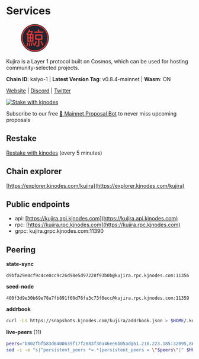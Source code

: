 # Services

<figure><img src="https://raw.githubusercontent.com/kj89/cosmos-images/main/logos/kujira.png" alt=""><figcaption></figcaption></figure>

Kujira is a Layer 1 protocol built on Cosmos, which can be used for  hosting community-selected projects.

**Chain ID**: kaiyo-1 | **Latest Version Tag**: v0.8.4-mainnet | **Wasm**: ON

[Website](https://kujira.app) | [Discord](https://discord.gg/teamkujira) | [Twitter](https://twitter.com/TeamKujira)

[![Stake with kjnodes](https://i.ibb.co/cr44Q8j/button-stake-with-kjnodes.png)](https://restake.app/kujira/kujiravaloper1tnuqj73jfn3724lqz34c27tuv80nv336sadqym)

Subscribe to our free [🤖 Mainnet Proposal Bot](https://t.me/kjnodes_proposal_bot) to never miss upcoming proposals

## Restake

[Restake with kjnodes](https://restake.app/kujira/kujiravaloper1tnuqj73jfn3724lqz34c27tuv80nv336sadqym) (every 5 minutes)
## Chain explorer
[https://explorer.kjnodes.com/kujira](https://explorer.kjnodes.com/kujira)

## Public endpoints

* api: [https://kujira.api.kjnodes.com](https://kujira.api.kjnodes.com)
* rpc: [https://kujira.rpc.kjnodes.com](https://kujira.rpc.kjnodes.com)
* grpc: kujira.grpc.kjnodes.com:11390

## Peering

**state-sync**

```text
d9bfa29e0cf9c4ce0cc9c26d98e5d97228f93b0b@kujira.rpc.kjnodes.com:11356
```

**seed-node**

```text
400f3d9e30b69e78a7fb891f60d76fa3c73f0ecc@kujira.rpc.kjnodes.com:11359
```

**addrbook**
```bash
curl -Ls https://snapshots.kjnodes.com/kujira/addrbook.json > $HOME/.kujira/config/addrbook.json
```

**live-peers** (11)
```bash
peers="b802fbfb83d6400639f17f2883f30a46ee6b05ad@51.210.223.185:32095,861f4624276d80aa538ad446ce608910ca24940d@148.251.177.45:11656,b212d5740b2e11e54f56b072dc13b6134650cfb5@169.155.169.213:26656,b690b0e6a904fc0172ef1eccc07bea9f48f4e454@141.94.73.39:53756,1cbc1bff7cdaeffd5a25583f9525f44fb55f7215@95.214.54.28:26156,0c7da38c54e1a7d8ab7d48601b51847564ce019e@5.161.91.34:45656,c8b74590ce04f0f7c32b1c668290e00ec7ec275e@148.113.8.63:11856,15679999b404a9ee027dc9f5e795d6c4fddb6cee@51.91.152.102:20000,1d6fceb2a8182e9b91d105053dbe03bc9248bcd0@89.163.146.22:26656,08dae6e7a7b2da2697ed3dd982b57fab2c3cf64b@5.75.178.169:26635,d9bfa29e0cf9c4ce0cc9c26d98e5d97228f93b0b@65.109.88.38:11356"
sed -i -e "s|^persistent_peers *=.*|persistent_peers = \"$peers\"|" $HOME/.kujira/config/config.toml
```
